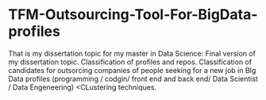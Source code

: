 # TFM-Outsourcing-Tool-For-BigData-profiles
That is my dissertation topic for my master in Data Science:
Final version of my dissertation topic. Classification of profiles and repos. 
Classification of candidates for outsorcing companies of people seeking for a 
new job in BIg Data profiles (programming / codgin/ front  end and back end/ Data Scientist / Data Engeneering)
<CLustering techniques.
